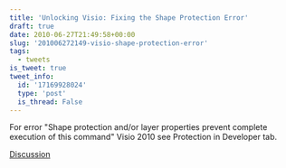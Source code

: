 ```yaml
---
title: 'Unlocking Visio: Fixing the Shape Protection Error'
draft: true
date: 2010-06-27T21:49:58+00:00
slug: '201006272149-visio-shape-protection-error'
tags:
  - tweets
is_tweet: true
tweet_info:
  id: '17169928024'
  type: 'post'
  is_thread: False
---
```




For error "Shape protection and/or layer properties prevent complete execution of this command" Visio 2010 see Protection in Developer tab.

[Discussion](https://x.com/sytelus/status/17169928024)

